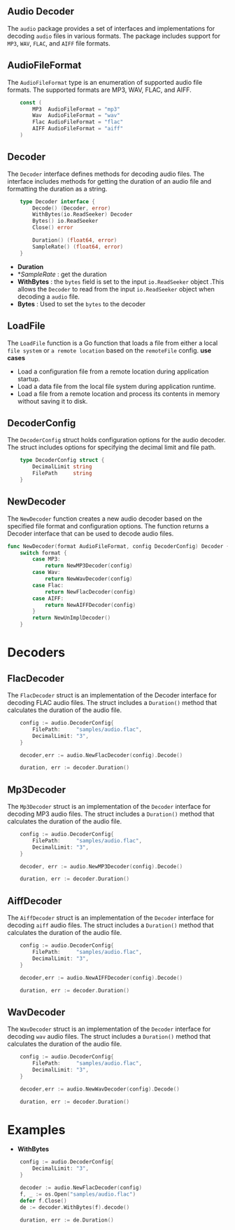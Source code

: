 ## Audio Decoder
The `audio` package provides a set of interfaces and implementations for decoding `audio` files in various formats. The package includes support for `MP3`, `WAV`, `FLAC`, and `AIFF` file formats.


## AudioFileFormat
The `AudioFileFormat` type is an enumeration of supported audio file formats. The supported formats are MP3, WAV, FLAC, and AIFF.
```go
    const (
        MP3  AudioFileFormat = "mp3"
        Wav  AudioFileFormat = "wav"
        Flac AudioFileFormat = "flac"
        AIFF AudioFileFormat = "aiff"
    )
```

## Decoder
The `Decoder` interface defines methods for decoding audio files. The interface includes methods for getting the duration of an audio file and formatting the duration as a string.
```go
    type Decoder interface {
        Decode() (Decoder, error)
        WithBytes(io.ReadSeeker) Decoder
        Bytes() io.ReadSeeker
        Close() error

        Duration() (float64, error)
        SampleRate() (float64, error)
    }
```

- **Duration**
- **SampleRate* : get the duration
- **WithBytes** : the `bytes` field is set to the input `io.ReadSeeker` object .This allows the `Decoder` to read from the input `io.ReadSeeker` object when decoding a `audio` file.
- **Bytes** : Used to set the `bytes` to the decoder
## LoadFile
The `LoadFile` function is a Go function that loads a file from either a local `file system` or `a remote location` based on the `remoteFile` config.
**use cases** 
- Load a configuration file from a remote location during application startup.
- Load a data file from the local file system during application runtime.
- Load a file from a remote location and process its contents in memory without saving it to disk.

## DecoderConfig
The `DecoderConfig` struct holds configuration options for the audio decoder. The struct includes options for specifying the decimal limit and file path.

```go
    type DecoderConfig struct {
        DecimalLimit string
        FilePath     string
    }
```

## NewDecoder
The `NewDecoder` function creates a new audio decoder based on the specified file format and configuration options. The function returns a Decoder interface that can be used to decode audio files.
```go
func NewDecoder(format AudioFileFormat, config DecoderConfig) Decoder {
	switch format {
        case MP3:
            return NewMP3Decoder(config)
        case Wav:
            return NewWavDecoder(config)
        case Flac:
            return NewFlacDecoder(config)
        case AIFF:
            return NewAIFFDecoder(config)
        }
        return NewUnImplDecoder()
    }

```


# Decoders
## FlacDecoder
The `FlacDecoder` struct is an implementation of the Decoder interface for decoding FLAC audio files. The struct includes a `Duration()` method that calculates the duration of the audio file.
```go
    config := audio.DecoderConfig{
        FilePath:     "samples/audio.flac",
        DecimalLimit: "3",
    }

    decoder,err := audio.NewFlacDecoder(config).Decode()

    duration, err := decoder.Duration()
```

## Mp3Decoder
The `Mp3Decoder` struct is an implementation of the `Decoder` interface for decoding MP3 audio files. The struct includes a `Duration()` method that calculates the duration of the audio file.
```go
    config := audio.DecoderConfig{
        FilePath:     "samples/audio.flac",
        DecimalLimit: "3",
    }

    decoder, err := audio.NewMP3Decoder(config).Decode()

    duration, err := decoder.Duration()
```

## AiffDecoder
The `AiffDecoder` struct is an implementation of the `Decoder` interface for decoding `aiff` audio files. The struct includes a `Duration()` method that calculates the duration of the audio file.
```go
    config := audio.DecoderConfig{
        FilePath:     "samples/audio.flac",
        DecimalLimit: "3",
    }

    decoder,err := audio.NewAIFFDecoder(config).Decode()

    duration, err := decoder.Duration()
```

## WavDecoder
The `WavDecoder` struct is an implementation of the `Decoder` interface for decoding `wav` audio files. The struct includes a `Duration()` method that calculates the duration of the audio file.
```go
    config := audio.DecoderConfig{
        FilePath:     "samples/audio.flac",
        DecimalLimit: "3",
    }

    decoder,err := audio.NewWavDecoder(config).Decode()

    duration, err := decoder.Duration()
```



# Examples 

- **WithBytes**
```go
    config := audio.DecoderConfig{
        DecimalLimit: "3",
    }

    decoder := audio.NewFlacDecoder(config)
    f, _ := os.Open("samples/audio.flac")
    defer f.Close()
    de := decoder.WithBytes(f).decode()
    
    duration, err := de.Duration()
```